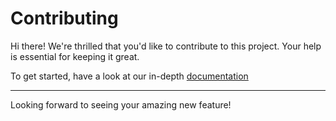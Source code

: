 # Contributing

Hi there!
We're thrilled that you'd like to contribute to this project.
Your help is essential for keeping it great.

To get started, have a look at our in-depth [documentation](https://ws.kloudkit.com/contribute)

---

Looking forward to seeing your amazing new feature!
